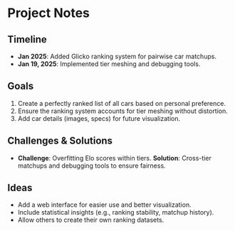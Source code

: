 # Project Notes

## Timeline
- **Jan 2025**: Added Glicko ranking system for pairwise car matchups.
- **Jan 19, 2025**: Implemented tier meshing and debugging tools.

## Goals
1. Create a perfectly ranked list of all cars based on personal preference.
2. Ensure the ranking system accounts for tier meshing without distortion.
3. Add car details (images, specs) for future visualization.

## Challenges & Solutions
- **Challenge**: Overfitting Elo scores within tiers.
  **Solution**: Cross-tier matchups and debugging tools to ensure fairness.

## Ideas
- Add a web interface for easier use and better visualization.
- Include statistical insights (e.g., ranking stability, matchup history).
- Allow others to create their own ranking datasets.